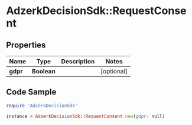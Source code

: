 # AdzerkDecisionSdk::RequestConsent

## Properties

Name | Type | Description | Notes
------------ | ------------- | ------------- | -------------
**gdpr** | **Boolean** |  | [optional] 

## Code Sample

```ruby
require 'AdzerkDecisionSdk'

instance = AdzerkDecisionSdk::RequestConsent.new(gdpr: null)
```


